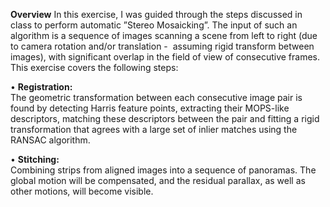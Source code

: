 **Overview**
In this exercise, I was guided through the steps discussed in class to perform automatic ”Stereo
Mosaicking”. The input of such an algorithm is a sequence of images scanning a scene from left to right
(due to camera rotation and/or translation -  assuming rigid transform between images), with significant
overlap in the field of view of consecutive frames. This exercise covers the following steps:

• **Registration:**<br/> The geometric transformation between each consecutive image pair is found by detecting Harris feature points, extracting their MOPS-like descriptors, matching these descriptors between the pair and fitting a rigid transformation that agrees with a large set of inlier matches using the RANSAC algorithm.  

• **Stitching:**<br/> Combining strips from aligned images into a sequence of panoramas. The global motion will
be compensated, and the residual parallax, as well as other motions, will become visible.
